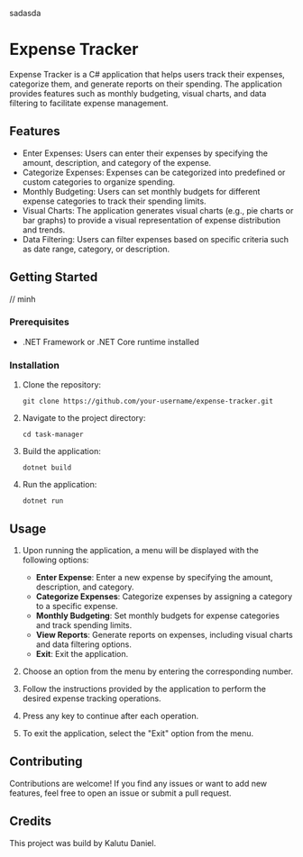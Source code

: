 sadasda
# Expense Tracker
Expense Tracker is a C# application that helps users track their expenses, categorize them, and generate reports on their spending. The application provides features such as monthly budgeting, visual charts, and data filtering to facilitate expense management.

## Features
- Enter Expenses: Users can enter their expenses by specifying the amount, description, and category of the expense.
- Categorize Expenses: Expenses can be categorized into predefined or custom categories to organize spending.
- Monthly Budgeting: Users can set monthly budgets for different expense categories to track their spending limits.
- Visual Charts: The application generates visual charts (e.g., pie charts or bar graphs) to provide a visual representation of expense distribution and trends.
- Data Filtering: Users can filter expenses based on specific criteria such as date range, category, or description.

## Getting Started
// minh
### Prerequisites
- .NET Framework or .NET Core runtime installed

### Installation
1. Clone the repository:
   ```
   git clone https://github.com/your-username/expense-tracker.git
   ```
2. Navigate to the project directory:
   ```
   cd task-manager
   ```
3. Build the application:
   ```
   dotnet build
   ```
4. Run the application:
   ```
   dotnet run
   ```  
   
## Usage
1. Upon running the application, a menu will be displayed with the following options:
   - **Enter Expense**: Enter a new expense by specifying the amount, description, and category.
   - **Categorize Expenses**: Categorize expenses by assigning a category to a specific expense.
   - **Monthly Budgeting**: Set monthly budgets for expense categories and track spending limits.
   - **View Reports**: Generate reports on expenses, including visual charts and data filtering options.
   - **Exit**: Exit the application.

2. Choose an option from the menu by entering the corresponding number.

3. Follow the instructions provided by the application to perform the desired expense tracking operations.

4. Press any key to continue after each operation.

5. To exit the application, select the "Exit" option from the menu.

## Contributing
Contributions are welcome! If you find any issues or want to add new features, feel free to open an issue or submit a pull request.

## Credits 
This project was build by Kalutu Daniel.
